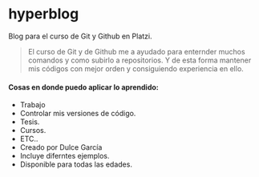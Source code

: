 # hyperblog
Blog para el curso de Git y Github en Platzi.

>El curso de Git y de Github me a ayudado para enternder muchos comandos y como subirlo a repositorios.  Y de esta forma mantener mis códigos con mejor orden y consiguiendo experiencia en ello. 

#### Cosas en donde puedo aplicar lo aprendido:
* Trabajo
* Controlar mis versiones de código.
* Tesis.
* Cursos.
* ETC..
* Creado por Dulce García  
* Incluye diferntes ejemplos.
* Disponible para todas las edades.
